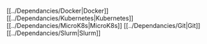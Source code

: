 [[../Dependancies/Docker|Docker]]
[[../Dependancies/Kubernetes|Kubernetes]]
[[../Dependancies/MicroK8s|MicroK8s]]
[[../Dependancies/Git|Git]]
[[../Dependancies/Slurm|Slurm]]
